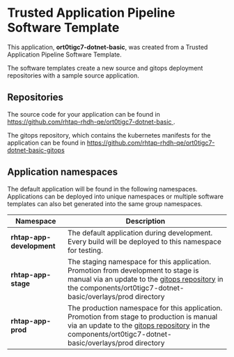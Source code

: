 # Trusted Application Pipeline Software Template

This application, **ort0tigc7-dotnet-basic**, was created from a Trusted Application Pipeline Software Template.

The software templates create a new source and gitops deployment repositories with a sample source application. 

## Repositories

The source code for your application can be found in [https://github.com/rhtap-rhdh-qe/ort0tigc7-dotnet-basic ](https://github.com/rhtap-rhdh-qe/ort0tigc7-dotnet-basic ).
 
The gitops repository, which contains the kubernetes manifests for the application can be found in 
[https://github.com/rhtap-rhdh-qe/ort0tigc7-dotnet-basic-gitops ](https://github.com/rhtap-rhdh-qe/ort0tigc7-dotnet-basic-gitops ) 

## Application namespaces 

The default application will be found in the following namespaces. Applications can be deployed into unique namespaces or multiple software templates can also bet generated into the same group namespaces.  

|  Namespace   |  Description   |  
| -------- | -------- |   
| **rhtap-app-development** | The default application during development. Every build will be deployed to this namespace for testing. | 
| **rhtap-app-stage** | The staging namespace for this application. Promotion from development to stage is manual via an update to the [gitops repository](https://github.com/rhtap-rhdh-qe/ort0tigc7-dotnet-basic-gitops ) in the components/ort0tigc7-dotnet-basic/overlays/prod directory |  
| **rhtap-app-prod** | The production namespace for this application. Promotion from stage to production is manual via an update to the [gitops repository](https://github.com/rhtap-rhdh-qe/ort0tigc7-dotnet-basic-gitops ) in the components/ort0tigc7-dotnet-basic/overlays/prod directory | 